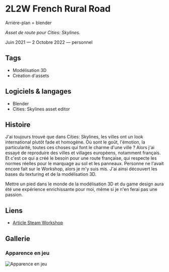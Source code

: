 # 2L2W French Rural Road

Arrière-plan = blender

*Asset de route pour Cities: Skylines.*

Juin 2021 &mdash; 2 Octobre 2022 &mdash; personnel

## Tags

- Modélisation 3D
- Création d'assets

## Logiciels & langages

- Blender
- Cities: Skylines asset editor

## Histoire

J'ai toujours trouvé que dans Cities: Skylines, les villes ont un look international plutôt fade et homogène. Où sont le goût, l'émotion, la particularité, toutes ces choses qui font le charme d'une ville&nbsp;? Alors j'ai essayé de reproduire des villes et villages européens, notamment français. Et c'est ce qui a créé le besoin pour une route française, qui respecte les normes réelles pour le marquage au sol et les panneaux. Personne ne l'avait encore fait sur le Workshop, alors je m'y suis mis. J'ai ainsi découvert les bases du texturing et de la modélisation 3D.

Mettre un pied dans le monde de la modélisation 3D et du game design aura été une expérience enrichissante pour moi, même si je n'en ferai pas une passion.

## Liens

- [Article Steam Workshop](https://steamcommunity.com/sharedfiles/filedetails/?id=2515915993)

## Gallerie

### Apparence en jeu

![Apparence en jeu](TODO)
